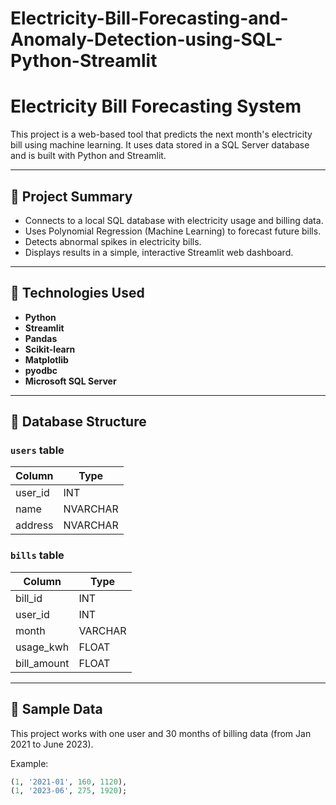 # Electricity-Bill-Forecasting-and-Anomaly-Detection-using-SQL-Python-Streamlit

# Electricity Bill Forecasting System

This project is a web-based tool that predicts the next month's electricity bill using machine learning. It uses data stored in a SQL Server database and is built with Python and Streamlit.

---

## 📌 Project Summary

- Connects to a local SQL database with electricity usage and billing data.
- Uses Polynomial Regression (Machine Learning) to forecast future bills.
- Detects abnormal spikes in electricity bills.
- Displays results in a simple, interactive Streamlit web dashboard.

---

## 🔧 Technologies Used

- **Python**
- **Streamlit**
- **Pandas**
- **Scikit-learn**
- **Matplotlib**
- **pyodbc**
- **Microsoft SQL Server**

---

## 🧾 Database Structure

### `users` table
| Column    | Type     |
|-----------|----------|
| user_id   | INT      |
| name      | NVARCHAR |
| address   | NVARCHAR |

### `bills` table
| Column      | Type   |
|-------------|--------|
| bill_id     | INT    |
| user_id     | INT    |
| month       | VARCHAR|
| usage_kwh   | FLOAT  |
| bill_amount | FLOAT  |

---

## 🧪 Sample Data

This project works with one user and 30 months of billing data (from Jan 2021 to June 2023).

Example:
```sql
(1, '2021-01', 160, 1120),
(1, '2023-06', 275, 1920);
